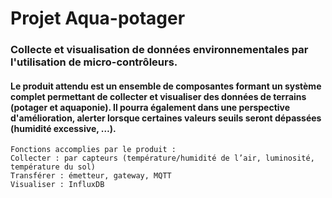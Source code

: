 # Projet Aqua-potager
### Collecte et visualisation de données environnementales par l'utilisation de micro-contrôleurs.

#### Le produit attendu est un ensemble de composantes formant un système complet permettant de collecter et visualiser des données de terrains (potager et aquaponie). Il pourra également dans une perspective d'amélioration, alerter lorsque certaines valeurs seuils seront dépassées (humidité excessive, …).

	Fonctions accomplies par le produit : 
	Collecter : par capteurs (température/humidité de l’air, luminosité, température du sol)
	Transférer : émetteur, gateway, MQTT
	Visualiser : InfluxDB
